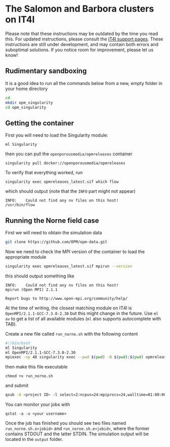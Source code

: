 # The Salomon and Barbora clusters on IT4I

Please note that these instructions may be outdated by the time you read this. For updated instructions, 
please consult the [IT4I support pages](https://docs.it4i.cz/). These instructions are still under development, and may contain both errors and suboptimal solutions. If you notice room for improvement, please let us know!

## Rudimentary sandboxing
It is a good idea to run all the commands below from a new, empty folder in your home directory

```bash
cd 
mkdir opm_singularity
cd opm_singularity
```

## Getting the container
First you will need to load the Singularity module:

```
ml Singularity
```

then you can pull the ```openporousmedia/opmreleases``` container

```
singularity pull docker://openporousmedia/opmreleases
```

To verify that everything worked, run

```
singularity exec opmreleases_latest.sif which flow
```

which should output (note that the ```INFO``` part might not appear)

```
INFO:    Could not find any nv files on this host!
/usr/bin/flow
```

## Running the Norne field case

First we will need to obtain the simulation data

```bash
git clone https://github.com/OPM/opm-data.git
```

Now we need to check the MPI version of the container to load the appropriate module

```bash
singularity exec opmreleases_latest.sif mpirun --version
```

this should output something like

```
INFO:    Could not find any nv files on this host!
mpirun (Open MPI) 2.1.1

Report bugs to http://www.open-mpi.org/community/help/
```

At the time of writing, the closest matching module on IT4I is ```OpenMPI/2.1.1-GCC-7.3.0-2.30``` but this might change in the future. Use ```ml av``` to get a list of all available modules (```ml``` also supports autocomplete with TAB). 

Create a new file called ```run_norne.sh``` with the following content

```bash
#!/bin/bash
ml Singularity
ml OpenMPI/2.1.1-GCC-7.3.0-2.30
mpiexec -np 48 singularity exec --pwd $(pwd) -B $(pwd):$(pwd) opmreleases_latest.sif flow opm-data/norne/NORNE_ATW2013.DATA --output-dir=output --threads-per-process=1
```

then make this file executable

```
chmod +x run_norne.sh
```

and submit

```bash
qsub -A <project ID> -l select=2:ncpus=24:mpiprocs=24,walltime=01:00:00 ./run_norne.sh
```

You can monitor your jobs with

```
qstat -a -u <your username>
```

Once the job has finished you should see two files named ```run_norne.sh.o<jobid>``` and ```run_norne.sh.e<jobid>```, where the former contains STDOUT and the latter STDIN. The simulation output will be located in the ```output``` folder.